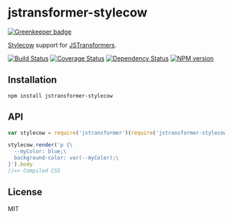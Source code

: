 # jstransformer-stylecow

[![Greenkeeper badge](https://badges.greenkeeper.io/jstransformers/jstransformer-stylecow.svg)](https://greenkeeper.io/)

[Stylecow](http://stylecow.github.io) support for [JSTransformers](http://github.com/jstransformers).

[![Build Status](https://img.shields.io/travis/jstransformers/jstransformer-stylecow/master.svg)](https://travis-ci.org/jstransformers/jstransformer-stylecow)
[![Coverage Status](https://img.shields.io/codecov/c/github/jstransformers/jstransformer-stylecow/master.svg)](https://codecov.io/gh/jstransformers/jstransformer-stylecow)
[![Dependency Status](https://img.shields.io/david/jstransformers/jstransformer-stylecow/master.svg)](http://david-dm.org/jstransformers/jstransformer-stylecow)
[![NPM version](https://img.shields.io/npm/v/jstransformer-stylecow.svg)](https://www.npmjs.org/package/jstransformer-stylecow)

## Installation

    npm install jstransformer-stylecow

## API

```js
var stylecow = require('jstransformer')(require('jstransformer-stylecow'));

stylecow.render('p {\
  --myColor: blue;\
  background-color: var(--myColor);\
}').body
//=> Compiled CSS
```

## License

MIT
